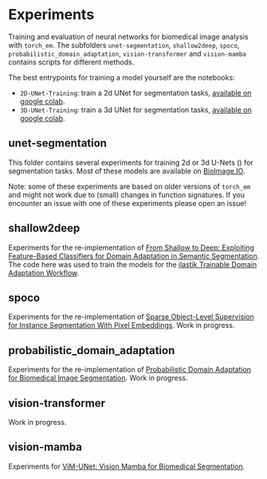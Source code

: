 # Experiments

Training and evaluation of neural networks for biomedical image analysis with `torch_em`.
The subfolders `unet-segmentation`, `shallow2deep`, `spoco`, `probabilistic_domain_adaptation`, `vision-transformer` and `vision-mamba` contains scripts for different methods.

The best entrypoints for training a model yourself are the notebooks:
- `2D-UNet-Training`: train a 2d UNet for segmentation tasks, [available on google colab](https://colab.research.google.com/github/constantinpape/torch-em/blob/main/experiments/2D-UNet-Training.ipynb).
- `3D-UNet-Training`: train a 3d UNet for segmentation tasks, [available on google colab](https://colab.research.google.com/github/constantinpape/torch-em/blob/main/experiments/3D-UNet-Training.ipynb).

## unet-segmentation

This folder contains several experiments for training 2d or 3d U-Nets () for segmentation tasks.
Most of these models are available on [BioImage.IO](https://bioimage.io/#/).

Note: some of these experiments are based on older versions of `torch_em` and might not work due to (small) changes in function signatures.
If you encounter an issue with one of these experiments please open an issue!

## shallow2deep

Experiments for the re-implementation of [From Shallow to Deep: Exploiting Feature-Based Classifiers for Domain Adaptation in Semantic Segmentation](https://doi.org/10.3389/fcomp.2022.805166). The code here was used to train the models for the [ilastik Trainable Domain Adaptation Workflow](https://www.ilastik.org/documentation/tda/tda).

## spoco

Experiments for the re-implementation of [Sparse Object-Level Supervision for Instance Segmentation With Pixel Embeddings](https://openaccess.thecvf.com/content/CVPR2022/html/Wolny_Sparse_Object-Level_Supervision_for_Instance_Segmentation_With_Pixel_Embeddings_CVPR_2022_paper.html). Work in progress.

## probabilistic_domain_adaptation

Experiments for the re-implementation of [Probabilistic Domain Adaptation for Biomedical Image Segmentation](https://arxiv.org/abs/2303.11790). Work in progress.


## vision-transformer

Work in progress.

## vision-mamba

Experiments for [ViM-UNet: Vision Mamba for Biomedical Segmentation](https://doi.org/10.48550/arXiv.2404.07705).
